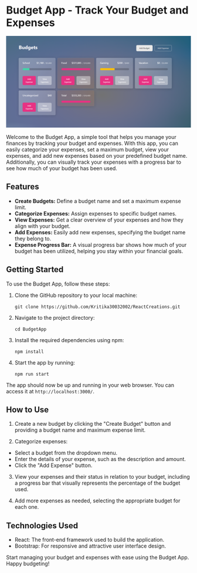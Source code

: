 # Budget App - Track Your Budget and Expenses
![Alt text](image.png)

Welcome to the Budget App, a simple tool that helps you manage your finances by tracking your budget and expenses. With this app, you can easily categorize your expenses, set a maximum budget, view your expenses, and add new expenses based on your predefined budget name. Additionally, you can visually track your expenses with a progress bar to see how much of your budget has been used.

## Features

- **Create Budgets:** Define a budget name and set a maximum expense limit.
- **Categorize Expenses:** Assign expenses to specific budget names.
- **View Expenses:** Get a clear overview of your expenses and how they align with your budget.
- **Add Expenses:** Easily add new expenses, specifying the budget name they belong to.
- **Expense Progress Bar:** A visual progress bar shows how much of your budget has been utilized, helping you stay within your financial goals.

## Getting Started

To use the Budget App, follow these steps:

1. Clone the GitHub repository to your local machine:
    ```
   git clone https://github.com/Kritika30032002/ReactCreations.git
    ```
2. Navigate to the project directory:
    ```
    cd BudgetApp
    ```
3. Install the required dependencies using npm:
    ```
    npm install
    ```
5. Start the app by running:
    ```
    npm run start
    ```
The app should now be up and running in your web browser. You can access it at `http://localhost:3000/`.

## How to Use

1. Create a new budget by clicking the "Create Budget" button and providing a budget name and maximum expense limit.

2. Categorize expenses:
- Select a budget from the dropdown menu.
- Enter the details of your expense, such as the description and amount.
- Click the "Add Expense" button.

3. View your expenses and their status in relation to your budget, including a progress bar that visually represents the percentage of the budget used.

4. Add more expenses as needed, selecting the appropriate budget for each one.

## Technologies Used

- React: The front-end framework used to build the application.
- Bootstrap: For responsive and attractive user interface design.

Start managing your budget and expenses with ease using the Budget App. Happy budgeting!

